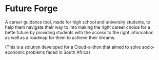 # Future Forge
A career guidance tool, made for high school and university students, to help them navigate their way to into making the right career choice for a bette future by providing students with the access to the right information as well as a roadmap for them to achieve their dreams.

(This is a solution developed for a Cloud-a-thon that aimed to solve socio-economic problems faced in South Africa)
